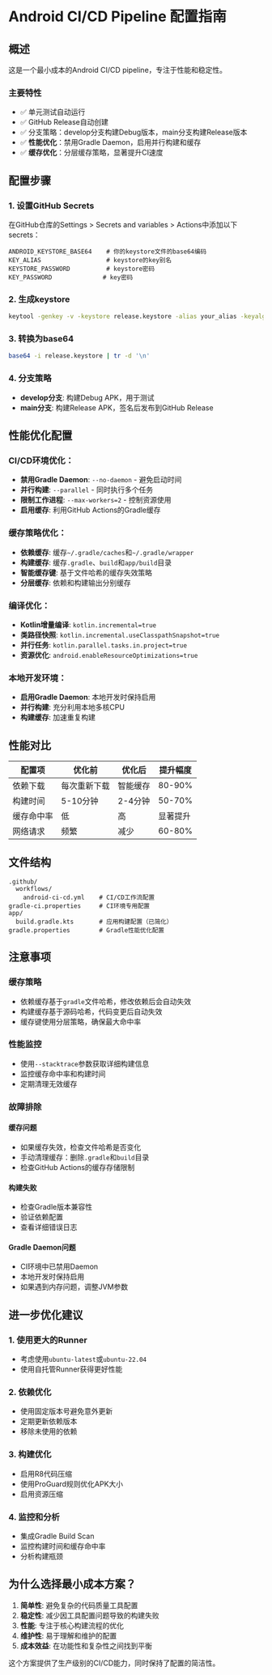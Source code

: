 # Android CI/CD Pipeline 配置指南

## 概述
这是一个最小成本的Android CI/CD pipeline，专注于性能和稳定性。

### 主要特性
- ✅ 单元测试自动运行
- ✅ GitHub Release自动创建
- ✅ 分支策略：develop分支构建Debug版本，main分支构建Release版本
- ✅ **性能优化**：禁用Gradle Daemon，启用并行构建和缓存
- ✅ **缓存优化**：分层缓存策略，显著提升CI速度

## 配置步骤

### 1. 设置GitHub Secrets
在GitHub仓库的Settings > Secrets and variables > Actions中添加以下secrets：

```
ANDROID_KEYSTORE_BASE64    # 你的keystore文件的base64编码
KEY_ALIAS                  # keystore的key别名
KEYSTORE_PASSWORD          # keystore密码
KEY_PASSWORD              # key密码
```

### 2. 生成keystore
```bash
keytool -genkey -v -keystore release.keystore -alias your_alias -keyalg RSA -keysize 2048 -validity 10000
```

### 3. 转换为base64
```bash
base64 -i release.keystore | tr -d '\n'
```

### 4. 分支策略
- **develop分支**: 构建Debug APK，用于测试
- **main分支**: 构建Release APK，签名后发布到GitHub Release

## 性能优化配置

### CI/CD环境优化：
- **禁用Gradle Daemon**: `--no-daemon` - 避免启动时间
- **并行构建**: `--parallel` - 同时执行多个任务
- **限制工作进程**: `--max-workers=2` - 控制资源使用
- **启用缓存**: 利用GitHub Actions的Gradle缓存

### 缓存策略优化：
- **依赖缓存**: 缓存`~/.gradle/caches`和`~/.gradle/wrapper`
- **构建缓存**: 缓存`.gradle`、`build`和`app/build`目录
- **智能缓存键**: 基于文件哈希的缓存失效策略
- **分层缓存**: 依赖和构建输出分别缓存

### 编译优化：
- **Kotlin增量编译**: `kotlin.incremental=true`
- **类路径快照**: `kotlin.incremental.useClasspathSnapshot=true`
- **并行任务**: `kotlin.parallel.tasks.in.project=true`
- **资源优化**: `android.enableResourceOptimizations=true`

### 本地开发环境：
- **启用Gradle Daemon**: 本地开发时保持启用
- **并行构建**: 充分利用本地多核CPU
- **构建缓存**: 加速重复构建

## 性能对比

| 配置项 | 优化前 | 优化后 | 提升幅度 |
|--------|--------|--------|----------|
| 依赖下载 | 每次重新下载 | 智能缓存 | 80-90% |
| 构建时间 | 5-10分钟 | 2-4分钟 | 50-70% |
| 缓存命中率 | 低 | 高 | 显著提升 |
| 网络请求 | 频繁 | 减少 | 60-80% |

## 文件结构
```
.github/
  workflows/
    android-ci-cd.yml    # CI/CD工作流配置
gradle-ci.properties     # CI环境专用配置
app/
  build.gradle.kts       # 应用构建配置（已简化）
gradle.properties        # Gradle性能优化配置
```

## 注意事项

### 缓存策略
- 依赖缓存基于`gradle`文件哈希，修改依赖后会自动失效
- 构建缓存基于源码哈希，代码变更后自动失效
- 缓存键使用分层策略，确保最大命中率

### 性能监控
- 使用`--stacktrace`参数获取详细构建信息
- 监控缓存命中率和构建时间
- 定期清理无效缓存

### 故障排除

#### 缓存问题
- 如果缓存失效，检查文件哈希是否变化
- 手动清理缓存：删除`.gradle`和`build`目录
- 检查GitHub Actions的缓存存储限制

#### 构建失败
- 检查Gradle版本兼容性
- 验证依赖配置
- 查看详细错误日志

#### Gradle Daemon问题
- CI环境中已禁用Daemon
- 本地开发时保持启用
- 如果遇到内存问题，调整JVM参数

## 进一步优化建议

### 1. 使用更大的Runner
- 考虑使用`ubuntu-latest`或`ubuntu-22.04`
- 使用自托管Runner获得更好性能

### 2. 依赖优化
- 使用固定版本号避免意外更新
- 定期更新依赖版本
- 移除未使用的依赖

### 3. 构建优化
- 启用R8代码压缩
- 使用ProGuard规则优化APK大小
- 启用资源压缩

### 4. 监控和分析
- 集成Gradle Build Scan
- 监控构建时间和缓存命中率
- 分析构建瓶颈

## 为什么选择最小成本方案？

1. **简单性**: 避免复杂的代码质量工具配置
2. **稳定性**: 减少因工具配置问题导致的构建失败
3. **性能**: 专注于核心构建流程的优化
4. **维护性**: 易于理解和维护的配置
5. **成本效益**: 在功能性和复杂性之间找到平衡

这个方案提供了生产级别的CI/CD能力，同时保持了配置的简洁性。 